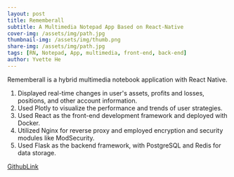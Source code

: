 ```yaml
---
layout: post
title: Rememberall
subtitle: A Multimedia Notepad App Based on React-Native
cover-img: /assets/img/path.jpg
thumbnail-img: /assets/img/thumb.png
share-img: /assets/img/path.jpg
tags: [RN, Notepad, App, multimedia, front-end, back-end]
author: Yvette He
---
```


Rememberall is a hybrid multimedia notebook application with React Native.

1.	Displayed real-time changes in user's assets, profits and losses, positions, and other account information. 
2.  Used Plotly to visualize the performance and trends of user strategies.
3.  Used React as the front-end development framework and deployed with Docker.
4.  Utilized Nginx for reverse proxy and employed encryption and security modules like ModSecurity. 
5.  Used Flask as the backend framework, with PostgreSQL and Redis for data storage.

[GithubLink](https://github.com/YvetteHo/rememberAll_notepad_app)